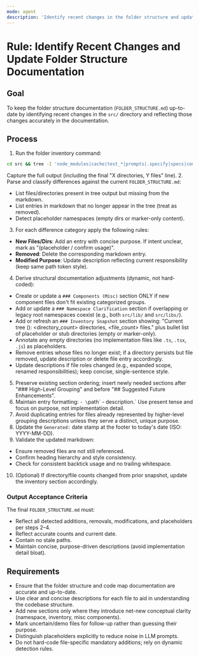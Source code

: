 ```yaml
---
mode: agent
description: 'Identify recent changes in the folder structure and update FOLDER_STRUCTURE.md.'
---
```


# Rule: Identify Recent Changes and Update Folder Structure Documentation

## Goal
To keep the folder structure documentation (`FOLDER_STRUCTURE.md`) up-to-date by identifying recent changes in the `src/` directory and reflecting those changes accurately in the documentation.

## Process
1. Run the folder inventory command:
  ```bash
  cd src && tree -I 'node_modules|cache|test_*|prompts|.specify|specs|components.json|.gitignore|FOLDER_STRUCTURE.md'
  ```
  Capture the full output (including the final "X directories, Y files" line).
2. Parse and classify differences against the current `FOLDER_STRUCTURE.md`:
  - List files/directories present in tree output but missing from the markdown.
  - List entries in markdown that no longer appear in the tree (treat as removed).
  - Detect placeholder namespaces (empty dirs or marker-only content).
3. For each difference category apply the following rules:
  - **New Files/Dirs**: Add an entry with concise purpose. If intent unclear, mark as "(placeholder / confirm usage)".
  - **Removed**: Delete the corresponding markdown entry.
  - **Modified Purpose**: Update description reflecting current responsibility (keep same path token style).
4. Derive structural documentation adjustments (dynamic, not hard-coded):
  - Create or update a `### Components (Misc)` section ONLY if new component files don't fit existing categorized groups.
  - Add or update a `### Namespace Clarification` section if overlapping or legacy root namespaces coexist (e.g., both `src/lib/` and `src/libs/`).
  - Add or refresh an `### Inventory Snapshot` section showing: "Current tree (<ISO date>): <directory_count> directories, <file_count> files." plus bullet list of placeholder or stub directories (empty or marker-only).
  - Annotate any empty directories (no implementation files like `.ts`, `.tsx`, `.js`) as placeholders.
  - Remove entries whose files no longer exist; if a directory persists but file removed, update description or delete file entry accordingly.
  - Update descriptions if file roles changed (e.g., expanded scope, renamed responsibilities); keep concise, single-sentence style.
5. Preserve existing section ordering; insert newly needed sections after "### High-Level Grouping" and before "## Suggested Future Enhancements".
6. Maintain entry formatting: `- \`path\` - description.` Use present tense and focus on purpose, not implementation detail.
7. Avoid duplicating entries for files already represented by higher-level grouping descriptions unless they serve a distinct, unique purpose.
8. Update the `Generated:` date stamp at the footer to today's date (ISO: YYYY-MM-DD).
9. Validate the updated markdown:
  - Ensure removed files are not still referenced.
  - Confirm heading hierarchy and style consistency.
  - Check for consistent backtick usage and no trailing whitespace.
10. (Optional) If directory/file counts changed from prior snapshot, update the inventory section accordingly.

### Output Acceptance Criteria
The final `FOLDER_STRUCTURE.md` must:
- Reflect all detected additions, removals, modifications, and placeholders per steps 2–4.
- Reflect accurate counts and current date.
- Contain no stale paths.
- Maintain concise, purpose-driven descriptions (avoid implementation detail bloat).

## Requirements
- Ensure that the folder structure and code map documentation are accurate and up-to-date.
- Use clear and concise descriptions for each file to aid in understanding the codebase structure.
- Add new sections only where they introduce net-new conceptual clarity (namespace, inventory, misc components).
- Mark uncertain/demo files for follow-up rather than guessing their purpose.
- Distinguish placeholders explicitly to reduce noise in LLM prompts.
- Do not hard-code file-specific mandatory additions; rely on dynamic detection rules.